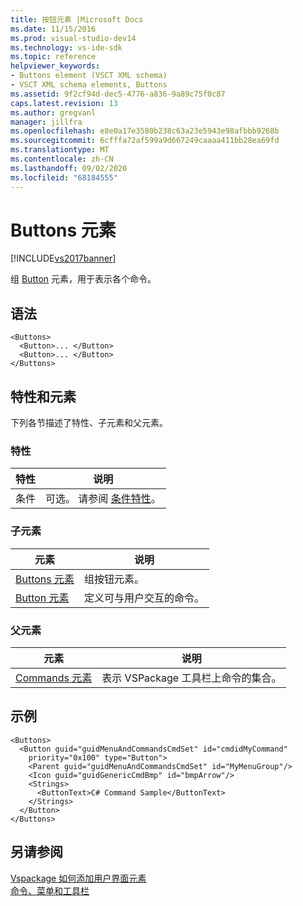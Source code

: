 ```yaml
---
title: 按钮元素 |Microsoft Docs
ms.date: 11/15/2016
ms.prod: visual-studio-dev14
ms.technology: vs-ide-sdk
ms.topic: reference
helpviewer_keywords:
- Buttons element (VSCT XML schema)
- VSCT XML schema elements, Buttons
ms.assetid: 9f2cf94d-dec5-4776-a836-9a89c75f0c87
caps.latest.revision: 13
ms.author: gregvanl
manager: jillfra
ms.openlocfilehash: e8e0a17e3580b238c63a23e5943e98afbbb9268b
ms.sourcegitcommit: 6cfffa72af599a9d667249caaaa411bb28ea69fd
ms.translationtype: MT
ms.contentlocale: zh-CN
ms.lasthandoff: 09/02/2020
ms.locfileid: "68184555"
---
```

# <a name="buttons-element"></a>Buttons 元素
[!INCLUDE[vs2017banner](../includes/vs2017banner.md)]

组 [Button](../extensibility/button-element.md) 元素，用于表示各个命令。  
  
## <a name="syntax"></a>语法  
  
```  
<Buttons>  
  <Button>... </Button>  
  <Button>... </Button>  
</Buttons>  
```  
  
## <a name="attributes-and-elements"></a>特性和元素  
 下列各节描述了特性、子元素和父元素。  
  
### <a name="attributes"></a>特性  
  
|特性|说明|  
|---------------|-----------------|  
|条件|可选。 请参阅 [条件特性](../extensibility/vsct-xml-schema-conditional-attributes.md)。|  
  
### <a name="child-elements"></a>子元素  
  
|元素|说明|  
|-------------|-----------------|  
|[Buttons 元素](../extensibility/buttons-element.md)|组按钮元素。|  
|[Button 元素](../extensibility/button-element.md)|定义可与用户交互的命令。|  
  
### <a name="parent-elements"></a>父元素  
  
|元素|说明|  
|-------------|-----------------|  
|[Commands 元素](../extensibility/commands-element.md)|表示 VSPackage 工具栏上命令的集合。|  
  
## <a name="example"></a>示例  
  
```  
<Buttons>  
  <Button guid="guidMenuAndCommandsCmdSet" id="cmdidMyCommand"     priority="0x100" type="Button">  
    <Parent guid="guidMenuAndCommandsCmdSet" id="MyMenuGroup"/>  
    <Icon guid="guidGenericCmdBmp" id="bmpArrow"/>  
    <Strings>  
      <ButtonText>C# Command Sample</ButtonText>  
    </Strings>  
  </Button>  
</Buttons>  
```  
  
## <a name="see-also"></a>另请参阅  
 [Vspackage 如何添加用户界面元素](../extensibility/internals/how-vspackages-add-user-interface-elements.md)   
 [命令、菜单和工具栏](../extensibility/internals/commands-menus-and-toolbars.md)
